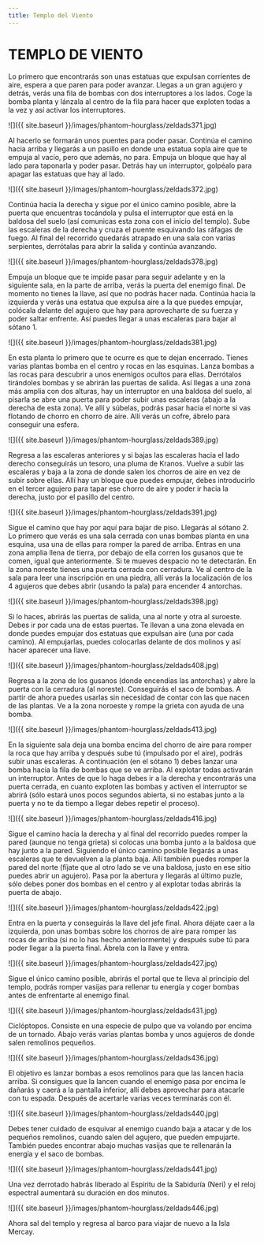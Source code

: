 ```yaml
---
title: Templo del Viento
---
```


# TEMPLO DE VIENTO

Lo primero que encontrarás son unas estatuas que expulsan corrientes de aire, espera  a que paren para poder avanzar. Llegas a un gran agujero y detrás, verás una fila de bombas con dos interruptores a los lados. Coge la bomba planta y lánzala al centro de la fila para hacer que exploten todas a la vez y así activar los interruptores.

![]({{ site.baseurl }}/images/phantom-hourglass/zeldads371.jpg)

Al hacerlo se formarán unos puentes para poder pasar. Continúa el camino hacia arriba y llegarás a un pasillo en donde una estatua sopla aire que te empuja al vacío, pero que además, no para. Empuja un bloque que hay al lado para taponarla y poder pasar. Detrás hay un interruptor, golpéalo para apagar las estatuas que hay al lado.

![]({{ site.baseurl }}/images/phantom-hourglass/zeldads372.jpg)

Continúa hacia la derecha y sigue por el único camino posible, abre la puerta que encuentras tocándola y pulsa el interruptor que está en la baldosa del suelo (así comunicas esta zona con el inicio del templo). Sube las escaleras de la derecha y cruza el puente esquivando las ráfagas de fuego. Al final del recorrido quedarás atrapado en una sala con varias serpientes, derrótalas para abrir la salida y continúa avanzando.

![]({{ site.baseurl }}/images/phantom-hourglass/zeldads378.jpg)

Empuja un bloque que te impide pasar para seguir adelante y en la siguiente sala, en la parte de arriba, verás la puerta del enemigo final. De momento no tienes la llave, así que no podrás hacer nada. Continúa hacia la izquierda y verás una estatua que expulsa aire a la que puedes empujar, colócala delante del agujero que hay para aprovecharte de su fuerza y poder saltar enfrente. Así puedes llegar a unas escaleras para bajar al sótano 1.

![]({{ site.baseurl }}/images/phantom-hourglass/zeldads381.jpg)

En esta planta lo primero que te ocurre es que te dejan encerrado. Tienes varias plantas bomba en el centro y rocas en las esquinas. Lanza bombas a las rocas para descubrir a unos enemigos ocultos para ellas. Derrótalos tirándoles bombas y se abrirán las puertas de salida. Así llegas a una zona más amplia con dos alturas, hay un interruptor en una baldosa del suelo, al pisarla se abre una puerta para poder subir unas escaleras (abajo a la derecha de esta zona). Ve allí y súbelas, podrás pasar hacia el norte si vas flotando de chorro en chorro de aire. Allí verás un cofre, ábrelo para conseguir una esfera. 

![]({{ site.baseurl }}/images/phantom-hourglass/zeldads389.jpg)

Regresa a las escaleras anteriores y si bajas las escaleras hacia el lado derecho conseguirás un tesoro, una pluma de Kranos. Vuelve a subir las escaleras y baja a la zona de donde salen los chorros de aire en vez de subir sobre ellas. Allí hay un bloque que puedes empujar, debes introducirlo en el tercer agujero para tapar ese chorro de aire y poder ir hacia la derecha, justo por el pasillo del centro.

![]({{ site.baseurl }}/images/phantom-hourglass/zeldads391.jpg)

Sigue el camino que hay por aquí para bajar de piso. Llegarás al sótano 2. Lo primero que verás es una sala cerrada con unas bombas planta en una esquina, usa una de ellas para romper la pared de arriba. Entras en una zona amplia llena de tierra, por debajo de ella corren los gusanos que te comen, igual que anteriormente. Si te mueves despacio no te detectarán. En la zona noreste tienes una puerta cerrada con cerradura. Ve al centro de la sala para leer una inscripción en una piedra, allí verás la localización de los 4 agujeros que debes abrir (usando la pala) para encender 4 antorchas. 

![]({{ site.baseurl }}/images/phantom-hourglass/zeldads398.jpg)

Si lo haces, abrirás las puertas de salida, una al norte y otra al suroeste. Debes ir por cada una de estas puertas. Te llevan a una zona elevada en donde puedes empujar dos estatuas que expulsan aire (una por cada camino). Al empujarlas, puedes colocarlas delante de dos molinos y así hacer aparecer una llave.

![]({{ site.baseurl }}/images/phantom-hourglass/zeldads408.jpg)

Regresa a la zona de los gusanos (donde encendías las antorchas) y abre la puerta con la cerradura (al noreste). Conseguirás el saco de bombas. A partir de ahora puedes usarlas sin necesidad de contar con las que nacen de las plantas. Ve a la zona noroeste y rompe la grieta con ayuda de una bomba.

![]({{ site.baseurl }}/images/phantom-hourglass/zeldads413.jpg)

En la siguiente sala deja una bomba encima del chorro de aire para romper la roca que hay arriba y después sube tú (impulsado por el aire), podrás subir unas escaleras. A continuación (en el sótano 1) debes lanzar una bomba hacia la fila de bombas que se ve arriba. Al explotar todas activarán un interruptor. Antes de que lo haga debes ir a la derecha y encontrarás una puerta cerrada, en cuanto exploten las bombas y activen el interruptor se abrirá (sólo estará unos pocos segundos abierta, si no estabas junto a la puerta y no te da tiempo a llegar debes repetir el proceso).

![]({{ site.baseurl }}/images/phantom-hourglass/zeldads416.jpg)

Sigue el camino hacia la derecha y al final del recorrido puedes romper la pared (aunque no tenga grieta) si colocas una bomba junto a la baldosa que hay junto a la pared. Siguiendo el único camino posible llegarás a unas escaleras que te devuelven a la planta baja. Allí también puedes romper la pared del norte (fíjate que al otro lado se ve una baldosa, justo en ese sitio puedes abrir un agujero). Pasa por la abertura y llegarás al último puzle, sólo debes poner dos bombas en el centro y al explotar todas abrirás la puerta de abajo.

![]({{ site.baseurl }}/images/phantom-hourglass/zeldads422.jpg)

Entra en la puerta y conseguirás la llave del jefe final. Ahora déjate caer a la izquierda, pon unas bombas sobre los chorros de aire para romper las rocas de arriba (si no lo has hecho anteriormente) y después sube tú para poder llegar a la puerta final. Ábrela con la llave y entra.

![]({{ site.baseurl }}/images/phantom-hourglass/zeldads427.jpg)

Sigue el único camino posible, abrirás el portal que te lleva al principio del templo, podrás romper vasijas para rellenar tu energía y coger bombas antes de enfrentarte al enemigo final.

![]({{ site.baseurl }}/images/phantom-hourglass/zeldads431.jpg)

Ciclóptopos. Consiste en una especie de pulpo que va volando por encima de un tornado. Abajo verás varias plantas bomba y unos agujeros de donde salen remolinos pequeños. 

![]({{ site.baseurl }}/images/phantom-hourglass/zeldads436.jpg)

El objetivo es lanzar bombas a esos remolinos para que las lancen hacia arriba. Si consigues que la lancen cuando el enemigo pasa por encima le dañarás y caerá a la pantalla inferior, allí debes aprovechar para atacarle con tu espada. Después de acertarle varias veces terminarás con él.

![]({{ site.baseurl }}/images/phantom-hourglass/zeldads440.jpg)

Debes tener cuidado de esquivar al enemigo cuando baja a atacar y de los pequeños remolinos, cuando salen del agujero, que pueden empujarte. También puedes encontrar abajo muchas vasijas que te rellenarán la energía y el saco de bombas. 

![]({{ site.baseurl }}/images/phantom-hourglass/zeldads441.jpg)

Una vez derrotado habrás liberado al Espíritu de la Sabiduría (Neri) y el reloj espectral aumentará su duración en dos minutos.

![]({{ site.baseurl }}/images/phantom-hourglass/zeldads446.jpg)

Ahora sal del templo y regresa al barco para viajar de nuevo a la Isla Mercay.